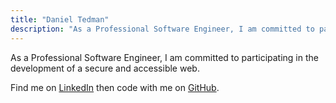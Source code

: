 ```yaml
---
title: "Daniel Tedman"
description: "As a Professional Software Engineer, I am committed to participating in the development of a secure and accessible web."
---
```


As a Professional Software Engineer, I am committed to participating in the development of a secure and accessible web.

Find me on [LinkedIn](https://www.linkedin.com/in/dbtedman) then code with me on [GitHub](https://github.com/dbtedman).
